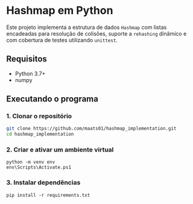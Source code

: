 ﻿# Hashmap em Python

Este projeto implementa a estrutura de dados `Hashmap` com listas encadeadas para resolução de colisões, suporte a `rehashing` dinâmico e com cobertura de testes utilizando `unittest`.

## Requisitos

- Python 3.7+
- numpy

## Executando o programa
### 1. Clonar o repositório
```bash
git clone https://github.com/maats01/hashmap_implementation.git
cd hashmap_implementation
```

### 2. Criar e ativar um ambiente virtual
```
python -m venv env
env\Scripts\Activate.ps1
```

### 3. Instalar dependências
```
pip install -r requirements.txt
```
